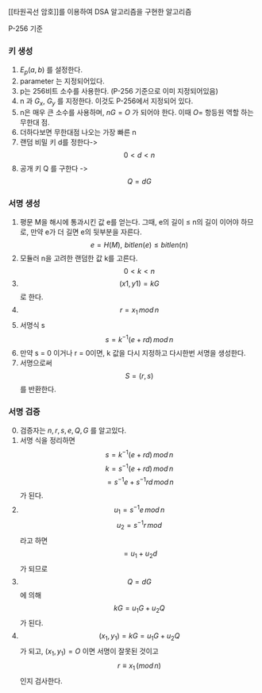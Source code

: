 [[타원곡선 암호]]를 이용하여 DSA 알고리즘을 구현한 알고리즘

P-256 기준
### 키 생성
1. $E_p(a, b)$ 를 설정한다.
2. parameter 는 지정되어있다.
3. p는 256비트 소수를 사용한다. (P-256 기준으로 이미 지정되어있음)
4. n 과 $G_x$, $G_y$ 를 지정한다. 이것도 P-256에서 지정되어 있다.
5. n은 매우 큰 소수를 사용하며, $nG = O$ 가 되어야 한다. 이때 $O=$ 항등원 역할 하는 무한대 점.
6. 더하다보면 무한대점 나오는 가장 빠른 n
7. 랜덤 비밀 키 d를 정한다-> $$0<d<n$$ 
8. 공개 키 Q 를 구한다 -> $$Q = dG$$

### 서명 생성
1. 평문 M을 해시에 통과시킨 값 e를 얻는다. 그때, e의 길이 $\leq$ n의 길이 이어야 하므로, 만약 e가 더 길면 e의 뒷부분을 자른다.$$e=H(M),\,\, bitlen(e) \leq bitlen(n)$$
2. 모듈러 n을 고려한 랜덤한 값 k를 고른다. $$0<k<n$$
3. $$(x1, y1)=kG$$ 로 한다.
4. $$r = x_1 \, mod\, n$$
5. 서명식 s$$s=k^{-1}(e+rd)\,mod\,n$$
6. 만약 s = 0 이거나 r = 0이면, k 값을 다시 지정하고 다시한번 서명을 생성한다.
7. 서명으로써 $$S = (r, s)$$ 를 반환한다.

### 서명 검증
0. 검증자는 $n, r, s, e, Q, G$ 를 알고있다.
1. 서명 식을 정리하면 $$s = k^{-1}(e+rd)\,mod\, n$$$$k = s^{-1}(e+rd)\, mod\, n$$$$=s^{-1}e+s^{-1}rd\, mod\, n$$가 된다.
2. $$u_1 = s^{-1}e \, mod\, n$$$$u_2 = s^{-1}r\,mod$$라고 하면$$=u_1 + u_2d$$가 되므로
3. $$Q = dG$$에 의해$$kG = u_1G + u_2Q$$가 된다.
4. $$(x_1,y_1) = kG = u_1G + u_2Q$$가 되고, $(x_1, y_1) = O$ 이면 서명이 잘못된 것이고$$r\equiv x_1 \,(mod\,n)$$인지 검사한다.